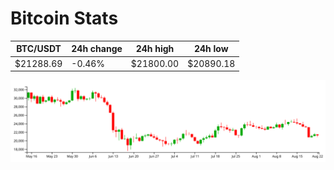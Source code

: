# Bitcoin Stats

BTC/USDT|24h change|24h high|24h low|
|---|---|---|---|
|$21288.69|-0.46%|$21800.00|$20890.18|

<img src="./chart.svg">
